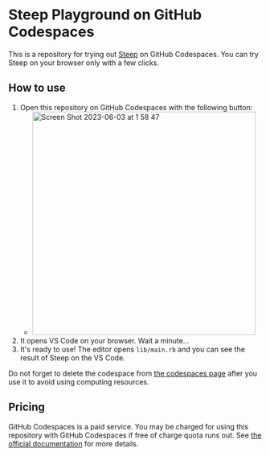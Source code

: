 # Steep Playground on GitHub Codespaces

This is a repository for trying out [Steep](https://github.com/soutaro/steep) on GitHub Codespaces.
You can try Steep on your browser only with a few clicks.

## How to use

1. Open this repository on GitHub Codespaces with the following button:
    * <img width="444" alt="Screen Shot 2023-06-03 at 1 58 47" src="https://github.com/pocke/steep-codespaces/assets/4361134/193b18cd-43d4-432a-831f-35ebbbba5964">
2. It opens VS Code on your browser. Wait a minute...
3. It's ready to use! The editor opens `lib/main.rb` and you can see the result of Steep on the VS Code.

Do not forget to delete the codespace from [the codespaces page](https://github.com/codespaces) after you use it to avoid using computing resources.

## Pricing

GitHub Codespaces is a paid service. You may be charged for using this repository with GitHub Codespaces if free of charge quota runs out.
See [the official documentation](https://docs.github.com/en/billing/managing-billing-for-github-codespaces/about-billing-for-github-codespaces) for more details.
